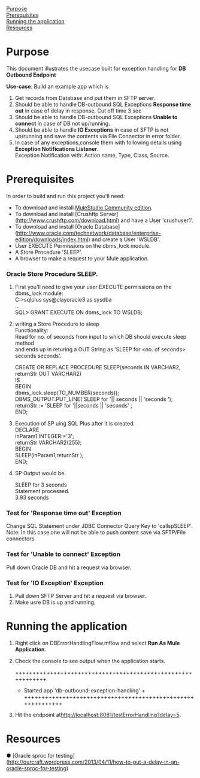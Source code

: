 [Purpose](#purpose)  
[Prerequisites](#prerequisites)  
[Running the application](#running-the-application)  
[Resources](#resources)

Purpose
===========

This document illustrates the usecase built for exception handling for **DB Outbound Endpoint**



**Use-case**: 
Build an example app which is 

1. Get records from Database and put them in SFTP server.
2. Should be able to handle DB-outbound SQL Exceptions **Response time out** in case of delay in response. Cut off time 3 sec
3. Should be able to handle DB-outbound SQL Exceptions **Unable to connect** in case of DB not up/running.
4. Should be able to handle **IO Exceptions** in case of SFTP is not up/running and save the contents via File Connector in error folder.
5. In case of any exceptions,console them with following details using **Exception Notifications Listener**.
  <br />Exception Notification with: Action name, Type, Class, Source.


Prerequisites
===============

In order to build and run this project you'll need:  

* To download and install [MuleStudio Community edition](http://www.mulesoft.org/download-mule-esb-community-edition).
* To download and install [Crushftp Server] (http://www.crushftp.com/download.html) and have a User 'crushuser1'. 
* To download and install [Oracle Database] (http://www.oracle.com/technetwork/database/enterprise-edition/downloads/index.html)  and create a User 'WSLDB'.
* User EXECUTE Permissions on the dbms_lock module.
* A Store Procedure 'SLEEP'.
* A browser to make a request to your Mule application. 

### Oracle Store Procedure SLEEP.

1. First you’ll need to give your user EXECUTE permissions on the dbms_lock module: <br />
C:\>sqlplus sys@clayoracle3 as sysdba <br />
... <br />
SQL> GRANT EXECUTE ON dbms_lock TO WSLDB; <br />

2. writing a Store Procedure to sleep <br />
	Functionality:  <br />
	Read for no. of seconds from input to which DB should execute sleep method  <br />
	and ends up in returing a OUT String as 'SLEEP for \<no. of seconds\> seconds seconds'.<br />

	CREATE OR REPLACE PROCEDURE SLEEP(seconds IN VARCHAR2, returnStr OUT VARCHAR2) <br />
	IS <br />
	BEGIN <br />
	  dbms_lock.sleep(TO_NUMBER(seconds)); <br />
	  DBMS_OUTPUT.PUT_LINE('SLEEP for '|| seconds  || 'seconds '); <br />
	  returnStr := 'SLEEP for '||seconds || 'seconds' ; <br />
	END; <br />

3. Execution of SP uing SQL Plus after it is created. <br />
	DECLARE <br />
		inParam1 INTEGER:='3'; <br />
		returnStr VARCHAR2(255); <br />
	BEGIN <br />
		SLEEP(inParam1,returnStr ); <br />
	END; <br />
4. SP Output would be.  <br />
	
	SLEEP for 3 seconds  <br />
	Statement processed. <br />
	3.93 seconds <br />

### Test for 'Response time out' Exception
Change SQL Statement under JDBC Connector Query Key to 'callspSLEEP'.
Note: In this case one will not be able to push content save via SFTP/File connectors.

### Test for 'Unable to connect' Exception
Pull down Oracle DB and hit a request via browser.

### Test for 'IO Exception' Exception
1. Pull down SFTP Server and hit a request via browser.
2. Make usre DB is up and running.


Running the application
=======================

1. Right click on DBErrorHandlingFlow.mflow and select **Run As Mule Application**.
2. Check the console to see output when the application starts.

	++++++++++++++++++++++++++++++++++++++++++++++++++++++++++++
	+ Started app 'db-outbound-exception-handling'		       +
	++++++++++++++++++++++++++++++++++++++++++++++++++++++++++++
	
3. Hit the endpoint at<http://localhost:8081/testErrorHandling?delay=5>.
	
	
Resources
===========

● [Oracle sproc for testing] (http://ourcraft.wordpress.com/2013/04/11/how-to-put-a-delay-in-an-oracle-sproc-for-testing) <br />
